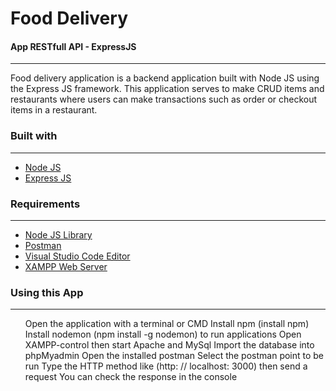 <h1>Food Delivery</h1>
<h4>App RESTfull API - ExpressJS</h4>
<hr>
<p>Food delivery application is a backend application built with Node JS using the Express JS framework. This application serves to make CRUD items and restaurants where users can make transactions such as order or checkout items in a restaurant.</p>
<h3>Built with</h3>
<hr>
<ul>
    <li><a href="">Node JS</a></li>
    <li><a href="">Express JS</a></li>
</ul>

<h3>Requirements</h3>
<hr>
<ul>
    <li><a href="">Node JS Library</a></li>
    <li><a href="">Postman</a></li>
    <li><a href="">Visual Studio Code Editor</a></li>
    <li><a href="">XAMPP Web Server</a></li>
</ul>

<h3>Using this App</h3>
<hr>
<ul>
    <lo>Open the application with a terminal or CMD</lo>
    <lo>Install npm (install npm)</lo>
    <lo>Install nodemon (npm install -g nodemon) to run applications </lo>
    <lo>Open XAMPP-control then start Apache and MySql </lo>
    <lo>Import the database into phpMyadmin</lo>
    <lo>Open the installed postman</lo>
    <lo>Select the postman point to be run</lo>
    <lo>Type the HTTP method like (http: // localhost: 3000) then send a request</lo>
    <lo>You can check the response in the console</lo>
</ul>

